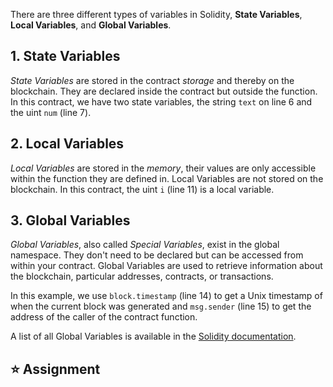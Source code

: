 There are three different types of variables in Solidity, **State Variables**, **Local Variables**, and **Global Variables**.

## 1. State Variables
*State Variables* are stored in the contract *storage* and thereby on the blockchain. They are declared inside the contract but outside the function.
In this contract, we have two state variables, the string `text` on line 6 and the uint `num` (line 7).

## 2. Local Variables
*Local Variables* are stored in the *memory*, their values are only accessible within the function they are defined in. Local Variables are not stored on the blockchain.
In this contract, the uint `i` (line 11) is a local variable. 

## 3. Global Variables
*Global Variables*, also called *Special Variables*, exist in the global namespace. They don't need to be declared but can be accessed from within your contract.
Global Variables are used to retrieve information about the blockchain, particular addresses, contracts, or transactions.

In this example, we use `block.timestamp` (line 14) to get a Unix timestamp of when the current block was generated and `msg.sender` (line 15) to get the address of the caller of the contract function.

A list of all Global Variables is available in the <a href="https://docs.soliditylang.org/en/latest/cheatsheet.html?highlight=Variables#global-variables" target="_blank">Solidity documentation</a>.

## ⭐️ Assignment